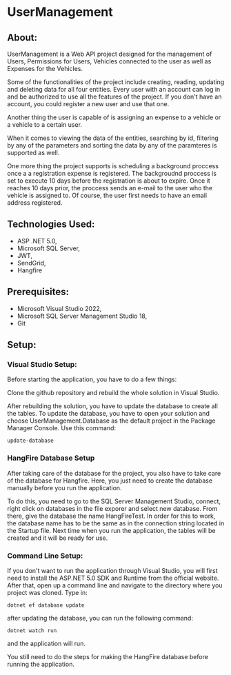 # UserManagement

## About:
UserManagement is a Web API project designed for the management of Users, Permissions for Users, Vehicles connected to the user as well as Expenses for the Vehicles.

Some of the functionalities of the project include creating, reading, updating and deleting data for all four entities. Every user with an account can log in and be authorized to use all the features of the project. If you don't have an account, you could register a new user and use that one. 

Another thing the user is capable of is assigning an expense to a vehicle or a vehicle to a certain user.

When it comes to viewing the data of the entities, searching by id, filtering by any of the parameters and sorting the data by any of the paramteres is supported as well.

One more thing the project supports is scheduling a background proccess once a a registration expense is registered. The backgroudnd proccess is set to execute 10 days before the registration is about to expire. Once it reaches 10 days prior, the proccess sends an e-mail to the user who the vehicle is assigned to. Of course, the user first needs to have an email address registered.  

## Technologies Used:
- ASP .NET 5.0,
- Microsoft SQL Server,
- JWT,
- SendGrid,
- Hangfire

## Prerequisites:
- Microsoft Visual Studio 2022,
- Microsoft SQL Server Management Studio 18,
- Git

## Setup:
### Visual Studio Setup:
Before starting the application, you have to do a few things:


Clone the github repository and rebuild the whole solution in Visual Studio.

After rebuilding the solution, you have to update the database to create all the tables. To update the database, you have to open your solution and choose UserManagement.Database as the default project in the Package Manager Console.
Use this command:

`update-database`

### HangFire Database Setup
After taking care of the database for the project, you also have to take care of the database for Hangfire. Here, you just need to create the database manually before you run the application.

To do this, you need to go to the SQL Server Management Studio, connect, right click on databases in the file exporer and select new database. From there, give the database the name HangFireTest. In order for this to work, the database name has to be the same as in the connection string located in the Startup file. Next time when you run the application, the tables will be created and it will be ready for use.
### Command Line Setup:
If you don't want to run the application through Visual Studio, you will first need to install the ASP.NET 5.0 SDK and Runtime from the official website. After that, open up a command line and navigate to the directory where you project was cloned.
Type in:

`dotnet ef database update`

after updating the database, you can run the following command:

`dotnet watch run`

and the application will run.

You still need to do the steps for making the HangFire database before running the application. 